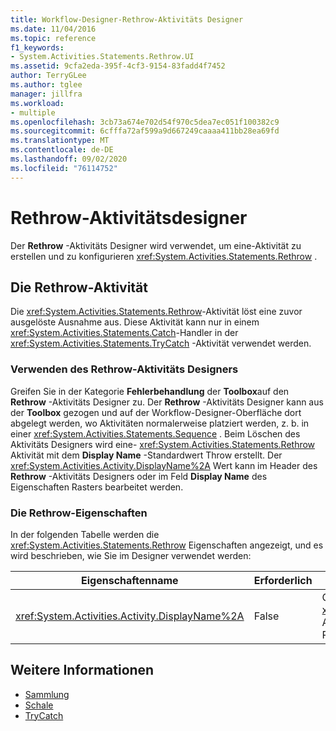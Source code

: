 ```yaml
---
title: Workflow-Designer-Rethrow-Aktivitäts Designer
ms.date: 11/04/2016
ms.topic: reference
f1_keywords:
- System.Activities.Statements.Rethrow.UI
ms.assetid: 9cfa2eda-395f-4cf3-9154-83fadd4f7452
author: TerryGLee
ms.author: tglee
manager: jillfra
ms.workload:
- multiple
ms.openlocfilehash: 3cb73a674e702d54f970c5dea7ec051f100382c9
ms.sourcegitcommit: 6cfffa72af599a9d667249caaaa411bb28ea69fd
ms.translationtype: MT
ms.contentlocale: de-DE
ms.lasthandoff: 09/02/2020
ms.locfileid: "76114752"
---
```

# <a name="rethrow-activity-designer"></a>Rethrow-Aktivitätsdesigner

Der **Rethrow** -Aktivitäts Designer wird verwendet, um eine-Aktivität zu erstellen und zu konfigurieren <xref:System.Activities.Statements.Rethrow> .

## <a name="the-rethrow-activity"></a>Die Rethrow-Aktivität

Die <xref:System.Activities.Statements.Rethrow>-Aktivität löst eine zuvor ausgelöste Ausnahme aus. Diese Aktivität kann nur in einem <xref:System.Activities.Statements.Catch>-Handler in der <xref:System.Activities.Statements.TryCatch> -Aktivität verwendet werden.

### <a name="use-the-rethrow-activity-designer"></a>Verwenden des Rethrow-Aktivitäts Designers

Greifen Sie in der Kategorie **Fehlerbehandlung** der **Toolbox**auf den **Rethrow** -Aktivitäts Designer zu. Der **Rethrow** -Aktivitäts Designer kann aus der **Toolbox** gezogen und auf der Workflow-Designer-Oberfläche dort abgelegt werden, wo Aktivitäten normalerweise platziert werden, z. b. in einer <xref:System.Activities.Statements.Sequence> . Beim Löschen des Aktivitäts Designers wird eine- <xref:System.Activities.Statements.Rethrow> Aktivität mit dem **Display Name** -Standardwert Throw erstellt. Der <xref:System.Activities.Activity.DisplayName%2A> Wert kann im Header des **Rethrow** -Aktivitäts Designers oder im Feld **Display Name** des Eigenschaften Rasters bearbeitet werden.

### <a name="the-rethrow-properties"></a>Die Rethrow-Eigenschaften

In der folgenden Tabelle werden die <xref:System.Activities.Statements.Rethrow> Eigenschaften angezeigt, und es wird beschrieben, wie Sie im Designer verwendet werden:

|Eigenschaftenname|Erforderlich|Verwendung|
|-|--------------|-|
|<xref:System.Activities.Activity.DisplayName%2A>|False|Gibt den optionalen Anzeigenamen der <xref:System.Activities.Statements.Rethrow>-Aktivität an. Der Standardwert lautet Rethrow.|

## <a name="see-also"></a>Weitere Informationen

- [Sammlung](../workflow-designer/collection-activity-designers.md)
- [Schale](../workflow-designer/throw-activity-designer.md)
- [TryCatch](../workflow-designer/trycatch-activity-designer.md)
